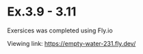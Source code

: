 # Ex.3.9 - 3.11

Exersices was completed using Fly.io

Viewing link: https://empty-water-231.fly.dev/
